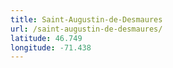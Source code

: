 ```yaml
---
title: Saint-Augustin-de-Desmaures
url: /saint-augustin-de-desmaures/
latitude: 46.749
longitude: -71.438
---
```

